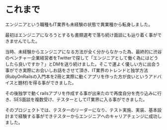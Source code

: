 # これまで

エンジニアという職種もIT業界も未経験の状態で異業種から転身しました。

最初はエンジニアになろうとするも書類選考で落ち続け面談にも辿り着く事ができませんでした。

当時、未経験からエンジニアになる方法が全く分からなかった為、最終的に渋谷のベンチャー企業経営者をTwitterで探して「エンジニアとして働く為にはどうしたら良いですか？」とDMを送り続けました。そこで運よく優しい方に出会う事ができ実際にお会いしお話をさせて頂き、IT業界のトレンドと独学方法(RubyOnRailsの入門本を2冊と実際に動くアプリを作った方が良いというアドバイスと題材)を得る事ができました。

その後独学で動くrailsアプリを作成する事が出来たので再度自分を売り込みに行き、SES面談を複数受け、テスターとしてIT業界に入る事ができました。

そのプロジェクトでは、テスターのリーダーになり、テスト実施、実装、基本設計まで経験する事ができテスターからエンジニアへのキャリアチェンジに成功しました。